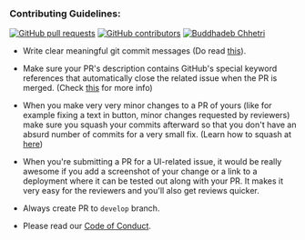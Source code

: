 ### Contributing Guidelines:

[![GitHub pull requests](https://img.shields.io/github/issues-pr-raw/gita/Bhagavad-Gita-App?logo=git&logoColor=white)](https://github.com/gita/Bhagavad-Gita-App/compare) [![GitHub contributors](https://img.shields.io/github/contributors/gita/Bhagavad-Gita-App?logo=github)](https://github.com/gita/Bhagavad-Gita-App/graphs/contributors) [![Buddhadeb Chhetri](https://img.shields.io/badge/Author-@Buddhad-gray.svg?colorA=gray&colorB=dodgerblue&logo=github)](https://github.com/Buddhad/)

- Write clear meaningful git commit messages (Do read [this](http://chris.beams.io/posts/git-commit/)).

- Make sure your PR's description contains GitHub's special keyword references that automatically close the related issue when the PR is merged. (Check [this](https://github.com/blog/1506-closing-issues-via-pull-requests) for more info)

- When you make very very minor changes to a PR of yours (like for example fixing a text in button, minor changes requested by reviewers) make sure you squash your commits afterward so that you don't have an absurd number of commits for a very small fix. (Learn how to squash at [here](https://davidwalsh.name/squash-commits-git))

- When you're submitting a PR for a UI-related issue, it would be really awesome if you add a screenshot of your change or a link to a deployment where it can be tested out along with your PR. It makes it very easy for the reviewers and you'll also get reviews quicker.

- Always create PR to `develop` branch.

- Please read our [Code of Conduct](./CODE_OF_CONDUCT.md).
